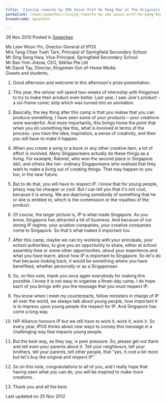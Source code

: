 ```yaml
---
title: 'Closing remarks by SMS Assoc Prof Ho Peng Kee at The Originals IP Champion Camp 2010 Judging and Prize Presentation'
permalink: /news/speeches/closing-remarks-by-sms-assoc-prof-ho-peng-kee-at-the-originals-ip-champion-camp-2010-judging-and
breadcrumb: Speeches

---
```




26 Nov 2010 Posted in [Speeches](/news/speeches)


Ms Liew Woon Yin, Director-General of IPOS  
Mrs Tang-Chan Yueh Tarn, Principal of Springfield Secondary School  
Mr Sing Seng Hwa, Vice-Principal, Springfield Secondary School  
Mr Ban Yinh Jheow, CEO, Stikfas Pte Ltd  
Mr David Tay, Director, Kingsmen Out-of-Home Media  
Guests and students,  

1. Good afternoon and welcome to this afternoon's prize presentation.

2. This year, the winner will spend two-weeks of internship with Kingsmen to try to make their product even better. Last year, I saw Joie's product - a six-frame comic strip which was turned into an animation.

3. Basically, the key thing after this camp is that you realise that you can produce something. I have seen some of your products – your creations were wonderful. And more importantly, this brings home the point that when you do something like this, what is involved in terms of the process -you have the idea, inspiration, a sense of creativity, and then you will have to make it happen.

4. When you create a song or a book or any other creative item, a lot of effort is involved. Many Singaporeans actually do these things as a living. For example, Ratonel, who won the second place in Singapore Idol, and others like her- ordinary Singaporeans who realised that they want to make a living out of creating things. That may happen to you too, in the near future.

5. But to do that, you will have to respect IP. I know that for young people, piracy may be cheaper or cool. But I can tell you that it's not cool, because it is wrong. We are depriving somebody of something that he or she is entitled to, which is the commission or the royalties of the product.

6. Of course, the larger picture is, IP is what made Singapore. As you know, Singapore has attracted a lot of business. And because of our strong IP regime, your aviation companies, your creative companies come to Singapore. So that's what makes it important too.

7. After this camp, maybe we can try working with your principals, your school authorities, to give you an opportunity to share, either at school assembly time or some other opportunities, about your experience and what you have learnt, about how IP is important to Singapore. So let's do that because looking back, it would be something where you have benefitted, whether personally or as a Singaporean.

8. So, on this note, thank you once again everybody for making this possible. I know it is not easy to organise a three-day camp. I do hope each of you brings with you the message that you must respect IP.

9. You know when I meet my counterparts, fellow ministers in charge of IP all over the world, we always talk about young people, how important it is to impress upon young people the respect for IP. And Singapore has come a long way.

10. HIP Alliance honours IP but we still have to work it, work it, work it. So every year, IPOS thinks about new ways to convey this message in a challenging way that impacts young people.

11. But the best way, as they say, is peer pressure. So, please get out there and tell even your parents about it. Tell your neighbours, tell your brothers, tell your parents, tell other people, that "yes, it cost a bit more but let's buy the original and respect IP".

12. So on this note, congratulations to all of you, and I really hope that having seen what you can do, you will be inspired to make more creations.

13. Thank you and all the best.



<p class="right-side-updated">Last updated on 25 Nov 2012</p>

